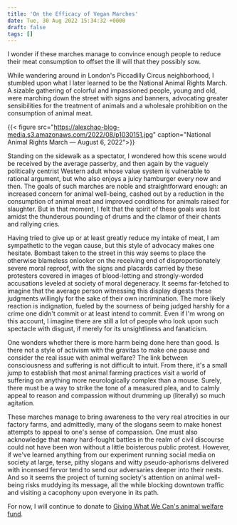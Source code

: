 ```yaml
---
title: 'On the Efficacy of Vegan Marches'
date: Tue, 30 Aug 2022 15:34:32 +0000
draft: false
tags: []
---
```


I wonder if these marches manage to convince enough people to reduce their meat consumption to offset the ill will that they possibly sow.

While wandering around in London's Piccadilly Circus neighborhood, I stumbled upon what I later learned to be the National Animal Rights March. A sizable gathering of colorful and impassioned people, young and old, were marching down the street with signs and banners, advocating greater sensibilities for the treatment of animals and a wholesale prohibition on the consumption of animal meat.

{{< figure src="https://alexchao-blog-media.s3.amazonaws.com/2022/08/p1030151.jpg" caption="National Animal Rights March — August 6, 2022">}}

Standing on the sidewalk as a spectator, I wondered how this scene would be received by the average passerby, and then again by the vaguely politically centrist Western adult whose value system is vulnerable to rational argument, but who also enjoys a juicy hamburger every now and then. The goals of such marches are noble and straightforward enough: an increased concern for animal well-being, cashed out by a reduction in the consumption of animal meat and improved conditions for animals raised for slaughter. But in that moment, I felt that the spirit of these goals was lost amidst the thunderous pounding of drums and the clamor of their chants and rallying cries.

Having tried to give up or at least greatly reduce my intake of meat, I am sympathetic to the vegan cause, but this style of advocacy makes one hesitate. Bombast taken to the street in this way seems to place the otherwise blameless onlooker on the receiving end of disproportionately severe moral reproof, with the signs and placards carried by these protesters covered in images of blood-letting and strongly-worded accusations leveled at society of moral degeneracy. It seems far-fetched to imagine that the average person witnessing this display digests these judgments willingly for the sake of their own incrimination. The more likely reaction is indignation, fueled by the sourness of being judged harshly for a crime one didn't commit or at least intend to commit. Even if I'm wrong on this account, I imagine there are still a lot of people who look upon such spectacle with disgust, if merely for its unsightliness and fanaticism.

One wonders whether there is more harm being done here than good. Is there not a style of activism with the gravitas to make one pause and consider the real issue with animal welfare?  The link between consciousness and suffering is not difficult to intuit. From there, it's a small jump to establish that most animal farming practices visit a world of suffering on anything more neurologically complex than a mouse. Surely, there must be a way to strike the tone of a measured plea, and to calmly appeal to reason and compassion without drumming up (literally) so much agitation.

These marches manage to bring awareness to the very real atrocities in our factory farms, and admittedly, many of the slogans seem to make honest attempts to appeal to one's sense of compassion. One must also acknowledge that many hard-fought battles in the realm of civil discourse could not have been won without a little boisterous public protest. However, if we've learned anything from our experiment running social media on society at large, terse, pithy slogans and witty pseudo-aphorisms delivered with incensed fervor tend to send our adversaries deeper into their nests. And so it seems the project of turning society's attention on animal well-being risks muddying its message, all the while blocking downtown traffic and visiting a cacophony upon everyone in its path.

For now, I will continue to donate to [Giving What We Can's animal welfare fund](https://www.givingwhatwecan.org/cause-areas/animal-welfare).
